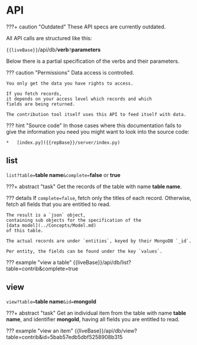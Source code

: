 # API

???+ caution "Outdated"
    These API specs are currently outdated.

All API calls are structured like this:

`{{liveBase}}`/api/db/**verb**`?`**parameters**

Below there is a partial specification of the verbs and their parameters.

??? caution "Permissions"
    Data access is controlled.

    You only get the data you have rights to access.

    If you fetch records,
    it depends on your access level which records and which
    fields are being returned.

    The contribution tool itself uses this API to feed itself with data.

??? hint "Source code"
    In those cases where this documentation fails to give the information you need
    you might want to look into the source code:

    *   [index.py]({{repBase}}/server/index.py)

## list

`list?table=`**table name**`&complete=`**false** or **true**

???+ abstract "task"
    Get the records of the table with name **table name**.

??? details
    If `complete=false`,
    fetch only the titles of each record.
    Otherwise, fetch all fields that you are entitled to read.

    The result is a `json` object,
    containing sub objects for the specification of the
    [data model](../Concepts/Model.md)
    of this table.

    The actual records are under `entities`, keyed by their MongoDB `_id`.

    Per entity, the fields can be found under the key `values`.

??? example "view a table"
    {{liveBase}}/api/db/list?table=contrib&complete=true

## view

`view?table=`**table name**`&id=`**mongoId**

???+ abstract "task"
    Get an individual item from the table
    with name **table name**,
    and identifier **mongoId**,
    having all fields you are entitled to read.

??? example "view an item"
    {{liveBase}}/api/db/view?table=contrib&id=5bab57edb5dbf5258908b315
